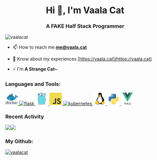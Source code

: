 <h1 align="center">Hi 👋, I'm Vaala Cat</h1>
<h3 align="center">A FAKE Half Stack Programmer</h3>

<p align="left"> <img src="https://komarev.com/ghpvc/?username=vaalacat&label=Profile%20views&color=0e75b6&style=flat" alt="vaalacat" /> </p>

- 📫 How to reach me **me@vaala.cat**

- 📄 Know about my experiences [https://vaala.cat](https://vaala.cat)

- ⚡ I'm **A Strange Cat~**

<h3 align="left">Languages and Tools:</h3>
<p align="left"> <a href="https://www.docker.com/" target="_blank" rel="noreferrer"> <img src="https://raw.githubusercontent.com/devicons/devicon/master/icons/docker/docker-original-wordmark.svg" alt="docker" width="40" height="40"/> </a> <a href="https://flask.palletsprojects.com/" target="_blank" rel="noreferrer"> <img src="https://www.vectorlogo.zone/logos/pocoo_flask/pocoo_flask-icon.svg" alt="flask" width="40" height="40"/> </a> <a href="https://golang.org" target="_blank" rel="noreferrer"> <img src="https://raw.githubusercontent.com/devicons/devicon/master/icons/go/go-original.svg" alt="go" width="40" height="40"/> </a> <a href="https://developer.mozilla.org/en-US/docs/Web/JavaScript" target="_blank" rel="noreferrer"> <img src="https://raw.githubusercontent.com/devicons/devicon/master/icons/javascript/javascript-original.svg" alt="javascript" width="40" height="40"/> </a> <a href="https://kubernetes.io" target="_blank" rel="noreferrer"> <img src="https://www.vectorlogo.zone/logos/kubernetes/kubernetes-icon.svg" alt="kubernetes" width="40" height="40"/> </a> <a href="https://www.linux.org/" target="_blank" rel="noreferrer"> <img src="https://raw.githubusercontent.com/devicons/devicon/master/icons/linux/linux-original.svg" alt="linux" width="40" height="40"/> </a> <a href="https://www.python.org" target="_blank" rel="noreferrer"> <img src="https://raw.githubusercontent.com/devicons/devicon/master/icons/python/python-original.svg" alt="python" width="40" height="40"/> </a> <a href="https://vuejs.org/" target="_blank" rel="noreferrer"> <img src="https://raw.githubusercontent.com/devicons/devicon/master/icons/vuejs/vuejs-original-wordmark.svg" alt="vuejs" width="40" height="40"/> </a> </p>

<h3>Recent Activity</h3>

<p><img src="https://wakatime.com/share/@257c62e0-804f-44fd-bee1-aab7cb1fadb5/dfb3034f-31ef-46f6-aef9-07492ff47f5e.svg" width="50%"/><img src="https://wakatime.com/share/@257c62e0-804f-44fd-bee1-aab7cb1fadb5/158bde3e-c96a-4a4f-bbe7-872e7195ec73.svg" width="50%"/></p>

<h3>My Github:</h3>

<p align="left"> <a href="https://github.com/ryo-ma/github-profile-trophy"><img src="https://github-profile-trophy.vercel.app/?username=vaalacat&row=2&column=3" alt="vaalacat" /></a> </p>

